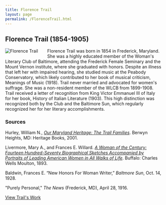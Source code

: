 ```yaml
---
title: Florence Trail
layout: page
permalink: /FlorenceTrail.html
---
```


## Florence Trail (1854-1905)
<div style="float: left;padding-right: 30px;padding-bottom: 15px;"><img src="https://wlcb.github.io/archive/assets/img/FlorenceTrail.jpg" alt="Florence Trail"></div>

Florence Trail was born in 1854 in Frederick, Maryland. She was a highly educated member of the Woman's Literary Club of Baltimore, attending the Frederick Female Seminary and the Mount Vernon institute, where she graduated with honors. Despite an illness that left her with impaired hearing, she studied music at the Peabody Conservatory, which likely contributed to her book of musical criticism, Meanings of Music (1918). Trail never married and advocated for women's suffrage. She was a non-resident member of the WLCB from 1899-1908. Trail received a letter of recognition from King Victor Emmanuel III of Italy for her book, History of Italian Literature (1903). This high distinction was recognized both by the Club and the Baltimore Sun, which regularly recognized her for her literary accomplishments. 

### Sources

Hurley, William N., *[Our Maryland Heritage: The Trail Families](https://books.google.com/books?id=6WFZAAAAMAAJ&focus=searchwithinvolume&q=%22florence+trail%22)*. Berwyn Heights, MD: Heritage Books, 2001.

Livermore, Mary A., and Frances E. Willard. *[A Woman of the Century: Fourteen Hundred-Seventy Biographical Sketches Accompanied by Portraits of Leading American Women in All Walks of Life](https://books.google.com/books?id=zXEEAAAAYAAJ&pg=PA721#v=onepage&q&f=false)*. Buffalo: Charles Wells Moulton, 1893.

Baldwin, Frances E. “New Honors For Woman Writer,” *Baltmore Sun*, Oct. 14, 1928.

"Purely Personal," *The News* (Frederick, MD), April 28, 1916. 

[View Trail's Work](https://wlcb.github.io/archive/browse.html#trail)